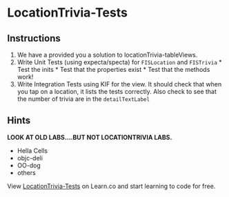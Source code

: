

# LocationTrivia-Tests

## Instructions

  1. We have a provided you a solution to locationTrivia-tableViews.
  2. Write Unit Tests (using expecta/specta) for `FISLocation` and `FISTrivia`
    * Test the inits
    * Test that the properties exist
    * Test that the methods work!
  3. Write Integration Tests using KIF for the view. It should check that when
     you tap on a location, it lists the tests correctly. Also check  to see that the number of trivia are in the `detailTextLabel`

## Hints

  **LOOK AT OLD LABS....BUT NOT LOCATIONTRIVIA LABS.**

  * Hella Cells
  * objc-deli
  * OO-dog
  * others

<p data-visibility='hidden'>View <a href='https://learn.co/lessons/locationTrivia-Tests' title='LocationTrivia-Tests'>LocationTrivia-Tests</a> on Learn.co and start learning to code for free.</p>
